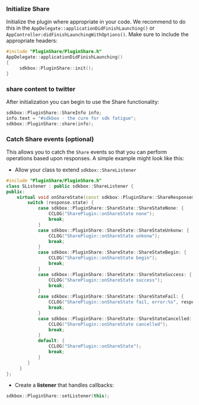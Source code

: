 ### Initialize Share
Initialize the plugin where appropriate in your code. We recommend to do this in the `AppDelegate::applicationDidFinishLaunching()` or `AppController:didFinishLaunchingWithOptions()`. Make sure to include the appropriate headers:
```cpp
#include "PluginShare/PluginShare.h"
AppDelegate::applicationDidFinishLaunching()
{
     sdkbox::PluginShare::init();
}
```

### share content to twitter
After initialization you can begin to use the Share functionality:
```cpp
sdkbox::PluginShare::ShareInfo info;
info.text = "#sdkbox - the cure for sdk fatigue";
sdkbox::PluginShare::share(info);
```

### Catch Share events (optional)
This allows you to catch the `Share` events so that you can perform operations based upon responses. A simple example might look like this:

* Allow your class to extend `sdkbox::ShareListener`
```cpp
#include "PluginShare/PluginShare.h"
class SListener : public sdkbox::ShareListener {
public:
    virtual void onShareState(const sdkbox::PluginShare::ShareResponse& response) {
        switch (response.state) {
            case sdkbox::PluginShare::ShareState::ShareStateNone: {
                CCLOG("SharePlugin::onShareState none");
                break;
            }
            case sdkbox::PluginShare::ShareState::ShareStateUnkonw: {
                CCLOG("SharePlugin::onShareState unkonw");
                break;
            }
            case sdkbox::PluginShare::ShareState::ShareStateBegin: {
                CCLOG("SharePlugin::onShareState begin");
                break;
            }
            case sdkbox::PluginShare::ShareState::ShareStateSuccess: {
                CCLOG("SharePlugin::onShareState success");
                break;
            }
            case sdkbox::PluginShare::ShareState::ShareStateFail: {
                CCLOG("SharePlugin::onShareState fail, error:%s", response.error.c_str());
                break;
            }
            case sdkbox::PluginShare::ShareState::ShareStateCancelled: {
                CCLOG("SharePlugin::onShareState cancelled");
                break;
            }
            default: {
                CCLOG("SharePlugin::onShareState");
                break;
            }
        }
     }
};
```

* Create a __listener__ that handles callbacks:
```cpp
sdkbox::PluginShare::setListener(this);
```

